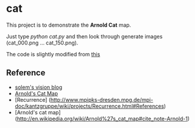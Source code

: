 cat
===

This project is to demonstrate the **Arnold Cat** map.

Just type *python cat.py* and then look through generate images (cat_000.png ... cat_150.png).

The code is slightly modified from [this](http://www.janeriksolem.net/2012/06/arnolds-cat-map.html)


Reference
---------
* [solem's vision blog](http://www.janeriksolem.net/2012/06/arnolds-cat-map.html)
* [Arnold's Cat Map](http://www.jasondavies.com/catmap/)
* [Recurrence] (http://www.mpipks-dresden.mpg.de/mpi-doc/kantzgruppe/wiki/projects/Recurrence.html#References)
* [Arnold's cat map] (http://en.wikipedia.org/wiki/Arnold%27s_cat_map#cite_note-Arnold-1)

